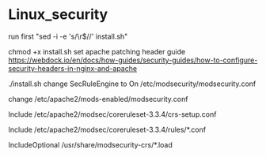 # Linux_security

 run first "sed -i -e 's/\r$//' install.sh"

 chmod +x  install.sh
set apache patching header guide
https://webdock.io/en/docs/how-guides/security-guides/how-to-configure-security-headers-in-nginx-and-apache

./install.sh
change SecRuleEngine to On /etc/modsecurity/modsecurity.conf

change /etc/apache2/mods-enabled/modsecurity.conf

Include /etc/apache2/modsec/coreruleset-3.3.4/crs-setup.conf

Include /etc/apache2/modsec/coreruleset-3.3.4/rules/*.conf

IncludeOptional /usr/share/modsecurity-crs/*.load
